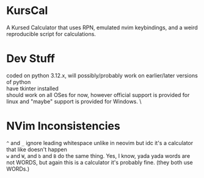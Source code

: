 # KursCal
A Kursed Calculator that uses RPN, emulated nvim keybindings, and a weird reproducible script for calculations.

# Dev Stuff
coded on python 3.12.x, will possibly/probably work on earlier/later versions of python \
have tkinter installed \
should work on all OSes for now, however official support is provided for linux and \"maybe\" support is provided for Windows. \

# NVim Inconsistencies
`^` and `_` ignore leading whitespace unlike in neovim but idc it's a calculator that like doesn't happen \
`w` and `W`, and `b` and `B` do the same thing. Yes, I know, yada yada words are not WORDS, but again this is a calculator it's probably fine. \(they both use WORDs.\)